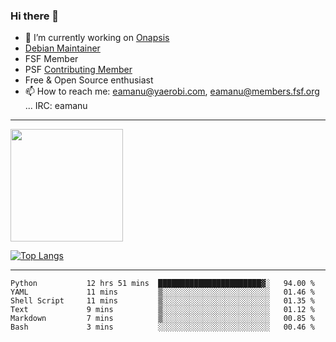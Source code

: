 ### Hi there 👋


- 🔭 I’m currently working on [Onapsis](http://onapsis.com)
- [Debian Maintainer](https://qa.debian.org/developer.php?login=eamanu%40yaerobi.com)
- FSF Member
- PSF [Contributing Member](https://www.python.org/psf/membership/#what-membership-classes-are-there)
- Free & Open Source enthusiast 
- 📫 How to reach me: eamanu@yaerobi.com, eamanu@members.fsf.org ... IRC: eamanu

---

<img height="180em" src="https://github-readme-stats.vercel.app/api?theme=dark&username=eamanu&show_icons=true&hide_border=true&&count_private=true&include_all_commits=true" />

[![Top Langs](https://github-readme-stats.vercel.app/api/top-langs/?theme=dark&username=eamanu&layout=compact)](https://github.com/anuraghazra/github-readme-stats)

---

<!--START_SECTION:waka-->

```text
Python           12 hrs 51 mins  ███████████████████████▓░   94.00 %
YAML             11 mins         ▒░░░░░░░░░░░░░░░░░░░░░░░░   01.46 %
Shell Script     11 mins         ▒░░░░░░░░░░░░░░░░░░░░░░░░   01.35 %
Text             9 mins          ▒░░░░░░░░░░░░░░░░░░░░░░░░   01.12 %
Markdown         7 mins          ▒░░░░░░░░░░░░░░░░░░░░░░░░   00.85 %
Bash             3 mins          ░░░░░░░░░░░░░░░░░░░░░░░░░   00.46 %
```

<!--END_SECTION:waka-->

